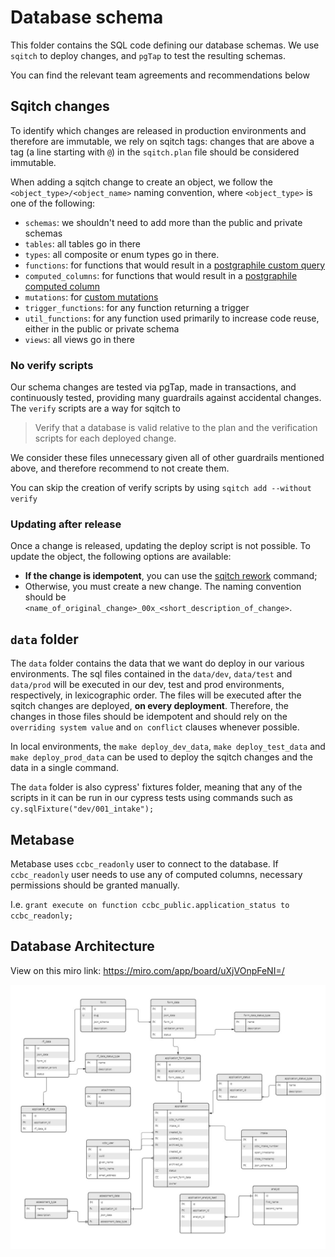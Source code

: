 # Database schema

This folder contains the SQL code defining our database schemas. We use `sqitch` to deploy changes, and `pgTap` to test the resulting schemas.

You can find the relevant team agreements and recommendations below

## Sqitch changes

To identify which changes are released in production environments and therefore are immutable, we rely on sqitch tags: changes that are above a tag (a line starting with `@`) in the `sqitch.plan` file should be considered immutable.

When adding a sqitch change to create an object, we follow the `<object_type>/<object_name>` naming convention, where `<object_type>` is one of the following:

- `schemas`: we shouldn't need to add more than the public and private schemas
- `tables`: all tables go in there
- `types`: all composite or enum types go in there.
- `functions`: for functions that would result in a [postgraphile custom query](https://www.graphile.org/postgraphile/custom-queries/)
- `computed_columns`: for functions that would result in a [postgraphile computed column](https://www.graphile.org/postgraphile/computed-columns/)
- `mutations`: for [custom mutations](https://www.graphile.org/postgraphile/custom-mutations/)
- `trigger_functions`: for any function returning a trigger
- `util_functions`: for any function used primarily to increase code reuse, either in the public or private schema
- `views`: all views go in there

### No verify scripts

Our schema changes are tested via pgTap, made in transactions, and continuously tested, providing many guardrails against accidental changes.
The `verify` scripts are a way for sqitch to

> Verify that a database is valid relative to the plan and the verification scripts for each deployed change.

We consider these files unnecessary given all of other guardrails mentioned above, and therefore recommend to not create them.

You can skip the creation of verify scripts by using `sqitch add --without verify`

### Updating after release

Once a change is released, updating the deploy script is not possible. To update the object, the following options are available:

- **If the change is idempotent**, you can use the [sqitch rework](https://sqitch.org/docs/manual/sqitch-rework/) command;
- Otherwise, you must create a new change. The naming convention should be `<name_of_original_change>_00x_<short_description_of_change>`.

## `data` folder

The `data` folder contains the data that we want do deploy in our various environments. The sql files contained in the `data/dev`, `data/test` and `data/prod` will be executed in our dev, test and prod environments, respectively, in lexicographic order. The files will be executed after the sqitch changes are deployed, **on every deployment**. Therefore, the changes in those files should be idempotent and should rely on the `overriding system value` and `on conflict` clauses whenever possible.

In local environments, the `make deploy_dev_data`, `make deploy_test_data` and `make deploy_prod_data` can be used to deploy the sqitch changes and the data in a single command.

The `data` folder is also cypress' fixtures folder, meaning that any of the scripts in it can be run in our cypress tests using commands such as `cy.sqlFixture("dev/001_intake");`

## Metabase

Metabase uses `ccbc_readonly` user to connect to the database. If `ccbc_readonly` user needs to use any of computed columns, necessary permissions should be granted manually.

I.e. `grant execute on function ccbc_public.application_status to ccbc_readonly;`

## Database Architecture

View on this miro link: https://miro.com/app/board/uXjVOnpFeNI=/

![Alternatively check out this image](../docs/images/db-architecture.jpg)
